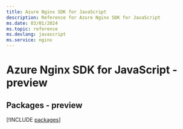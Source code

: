 ```yaml
---
title: Azure Nginx SDK for JavaScript
description: Reference for Azure Nginx SDK for JavaScript
ms.date: 03/01/2024
ms.topic: reference
ms.devlang: javascript
ms.service: nginx
---
```

# Azure Nginx SDK for JavaScript - preview
## Packages - preview
[!INCLUDE [packages](nginx-index.md)]